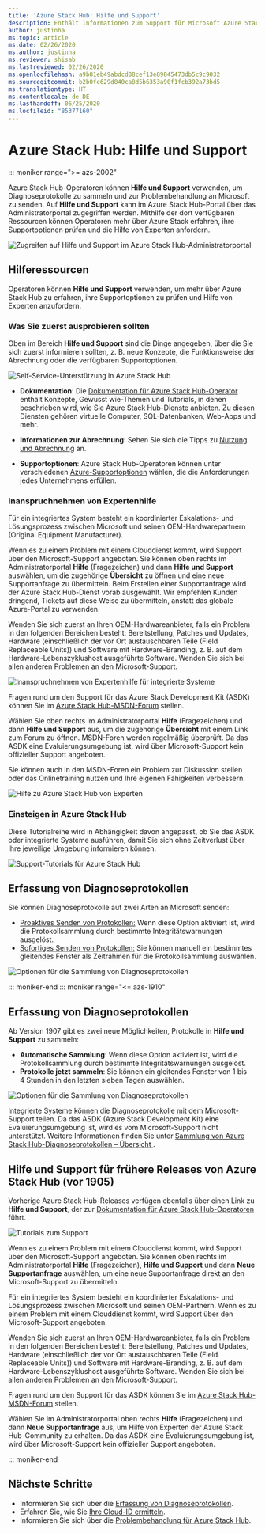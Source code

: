```yaml
---
title: 'Azure Stack Hub: Hilfe und Support'
description: Enthält Informationen zum Support für Microsoft Azure Stack Hub.
author: justinha
ms.topic: article
ms.date: 02/26/2020
ms.author: justinha
ms.reviewer: shisab
ms.lastreviewed: 02/26/2020
ms.openlocfilehash: a9b81eb49abdcd08cef13e89845473db5c9c9032
ms.sourcegitcommit: b2b0fe629d840ca8d5b6353a90f1fcb392a73bd5
ms.translationtype: HT
ms.contentlocale: de-DE
ms.lasthandoff: 06/25/2020
ms.locfileid: "85377160"
---
```

# <a name="azure-stack-hub-help-and-support"></a>Azure Stack Hub: Hilfe und Support

::: moniker range=">= azs-2002"

Azure Stack Hub-Operatoren können **Hilfe und Support** verwenden, um Diagnoseprotokolle zu sammeln und zur Problembehandlung an Microsoft zu senden. Auf **Hilfe und Support** kann im Azure Stack Hub-Portal über das Administratorportal zugegriffen werden. Mithilfe der dort verfügbaren Ressourcen können Operatoren mehr über Azure Stack erfahren, ihre Supportoptionen prüfen und die Hilfe von Experten anfordern.  

![Zugreifen auf Hilfe und Support im Azure Stack Hub-Administratorportal](media/azure-stack-help-and-support/help-and-support.png)

## <a name="help-resources"></a>Hilferessourcen

Operatoren können **Hilfe und Support** verwenden, um mehr über Azure Stack Hub zu erfahren, ihre Supportoptionen zu prüfen und Hilfe von Experten anzufordern.

### <a name="things-to-try-first"></a>Was Sie zuerst ausprobieren sollten

Oben im Bereich **Hilfe und Support** sind die Dinge angegeben, über die Sie sich zuerst informieren sollten, z. B. neue Konzepte, die Funktionsweise der Abrechnung oder die verfügbaren Supportoptionen.

![Self-Service-Unterstützung in Azure Stack Hub](media/azure-stack-help-and-support/get-support-tiles.png)

- **Dokumentation**: Die [Dokumentation für Azure Stack Hub-Operator](index.yml) enthält Konzepte, Gewusst wie-Themen und Tutorials, in denen beschrieben wird, wie Sie Azure Stack Hub-Dienste anbieten. Zu diesen Diensten gehören virtuelle Computer, SQL-Datenbanken, Web-Apps und mehr.

- **Informationen zur Abrechnung**: Sehen Sie sich die Tipps zu [Nutzung und Abrechnung](azure-stack-billing-and-chargeback.md) an.

- **Supportoptionen**: Azure Stack Hub-Operatoren können unter verschiedenen [Azure-Supportoptionen](https://aka.ms/azstacksupport) wählen, die die Anforderungen jedes Unternehmens erfüllen.

### <a name="get-expert-help"></a>Inanspruchnehmen von Expertenhilfe

Für ein integriertes System besteht ein koordinierter Eskalations- und Lösungsprozess zwischen Microsoft und seinen OEM-Hardwarepartnern (Original Equipment Manufacturer).

Wenn es zu einem Problem mit einem Clouddienst kommt, wird Support über den Microsoft-Support angeboten. Sie können oben rechts im Administratorportal **Hilfe** (Fragezeichen) und dann **Hilfe und Support** auswählen, um die zugehörige **Übersicht** zu öffnen und eine neue Supportanfrage zu übermitteln. Beim Erstellen einer Supportanfrage wird der Azure Stack Hub-Dienst vorab ausgewählt. Wir empfehlen Kunden dringend, Tickets auf diese Weise zu übermitteln, anstatt das globale Azure-Portal zu verwenden.

Wenden Sie sich zuerst an Ihren OEM-Hardwareanbieter, falls ein Problem in den folgenden Bereichen besteht: Bereitstellung, Patches und Updates, Hardware (einschließlich der vor Ort austauschbaren Teile (Field Replaceable Units)) und Software mit Hardware-Branding, z. B. auf dem Hardware-Lebenszyklushost ausgeführte Software. Wenden Sie sich bei allen anderen Problemen an den Microsoft-Support.

![Inanspruchnehmen von Expertenhilfe für integrierte Systeme](media/azure-stack-help-and-support/get-support-integrated.png)

Fragen rund um den Support für das Azure Stack Development Kit (ASDK) können Sie im [Azure Stack Hub-MSDN-Forum](https://social.msdn.microsoft.com/Forums/azure/home?forum=azurestack) stellen.

Wählen Sie oben rechts im Administratorportal **Hilfe** (Fragezeichen) und dann **Hilfe und Support** aus, um die zugehörige **Übersicht** mit einem Link zum Forum zu öffnen. MSDN-Foren werden regelmäßig überprüft. Da das ASDK eine Evaluierungsumgebung ist, wird über Microsoft-Support kein offizieller Support angeboten.

Sie können auch in den MSDN-Foren ein Problem zur Diskussion stellen oder das Onlinetraining nutzen und Ihre eigenen Fähigkeiten verbessern.

![Hilfe zu Azure Stack Hub von Experten](media/azure-stack-help-and-support/get-support-cards.png)

### <a name="get-up-to-speed-with-azure-stack-hub"></a>Einsteigen in Azure Stack Hub

Diese Tutorialreihe wird in Abhängigkeit davon angepasst, ob Sie das ASDK oder integrierte Systeme ausführen, damit Sie sich ohne Zeitverlust über Ihre jeweilige Umgebung informieren können.

![Support-Tutorials für Azure Stack Hub](media/azure-stack-help-and-support/get-support-tutorials.png)

## <a name="diagnostic-log-collection"></a>Erfassung von Diagnoseprotokollen

Sie können Diagnoseprotokolle auf zwei Arten an Microsoft senden:

- [Proaktives Senden von Protokollen:](azure-stack-configure-automatic-diagnostic-log-collection-tzl.md) Wenn diese Option aktiviert ist, wird die Protokollsammlung durch bestimmte Integritätswarnungen ausgelöst.
- [Sofortiges Senden von Protokollen:](azure-stack-configure-on-demand-diagnostic-log-collection-portal-tzl.md) Sie können manuell ein bestimmtes gleitendes Fenster als Zeitrahmen für die Protokollsammlung auswählen.

![Optionen für die Sammlung von Diagnoseprotokollen](media/azure-stack-help-and-support/banner-enable-automatic-log-collection.png)

::: moniker-end
::: moniker range="<= azs-1910"

## <a name="diagnostic-log-collection"></a>Erfassung von Diagnoseprotokollen

Ab Version 1907 gibt es zwei neue Möglichkeiten, Protokolle in **Hilfe und Support** zu sammeln:

- **Automatische Sammlung**: Wenn diese Option aktiviert ist, wird die Protokollsammlung durch bestimmte Integritätswarnungen ausgelöst.
- **Protokolle jetzt sammeln**: Sie können ein gleitendes Fenster von 1 bis 4 Stunden in den letzten sieben Tagen auswählen.

![Optionen für die Sammlung von Diagnoseprotokollen](media/azure-stack-automatic-log-collection/azure-stack-log-collection-overview.png)

Integrierte Systeme können die Diagnoseprotokolle mit dem Microsoft-Support teilen. Da das ASDK (Azure Stack Development Kit) eine Evaluierungsumgebung ist, wird es vom Microsoft-Support nicht unterstützt. Weitere Informationen finden Sie unter [Sammlung von Azure Stack Hub-Diagnoseprotokollen – Übersicht ](azure-stack-diagnostic-log-collection-overview.md).

## <a name="help-and-support-for-earlier-releases-azure-stack-hub-pre-1905"></a>Hilfe und Support für frühere Releases von Azure Stack Hub (vor 1905)

Vorherige Azure Stack Hub-Releases verfügen ebenfalls über einen Link zu **Hilfe und Support**, der zur [Dokumentation für Azure Stack Hub-Operatoren](https://aka.ms/adminportaldocs) führt.

![Tutorials zum Support](media/azure-stack-help-and-support/get-support-previous.png)

Wenn es zu einem Problem mit einem Clouddienst kommt, wird Support über den Microsoft-Support angeboten. Sie können oben rechts im Administratorportal **Hilfe** (Fragezeichen), **Hilfe und Support** und dann **Neue Supportanfrage** auswählen, um eine neue Supportanfrage direkt an den Microsoft-Support zu übermitteln.

Für ein integriertes System besteht ein koordinierter Eskalations- und Lösungsprozess zwischen Microsoft und seinen OEM-Partnern. Wenn es zu einem Problem mit einem Clouddienst kommt, wird Support über den Microsoft-Support angeboten.

Wenden Sie sich zuerst an Ihren OEM-Hardwareanbieter, falls ein Problem in den folgenden Bereichen besteht: Bereitstellung, Patches und Updates, Hardware (einschließlich der vor Ort austauschbaren Teile (Field Replaceable Units)) und Software mit Hardware-Branding, z. B. auf dem Hardware-Lebenszyklushost ausgeführte Software. Wenden Sie sich bei allen anderen Problemen an den Microsoft-Support.

Fragen rund um den Support für das ASDK können Sie im [Azure Stack Hub-MSDN-Forum](https://social.msdn.microsoft.com/Forums/azure/home?forum=azurestack) stellen.

Wählen Sie im Administratorportal oben rechts **Hilfe** (Fragezeichen) und dann **Neue Supportanfrage** aus, um Hilfe von Experten der Azure Stack Hub-Community zu erhalten. Da das ASDK eine Evaluierungsumgebung ist, wird über Microsoft-Support kein offizieller Support angeboten.

::: moniker-end

## <a name="next-steps"></a>Nächste Schritte

- Informieren Sie sich über die [Erfassung von Diagnoseprotokollen](azure-stack-diagnostic-log-collection-overview-tzl.md).
- Erfahren Sie, wie Sie [Ihre Cloud-ID ermitteln](azure-stack-find-cloud-id.md).
- Informieren Sie sich über die [Problembehandlung für Azure Stack Hub](azure-stack-troubleshooting.md).
